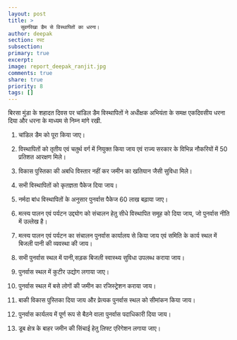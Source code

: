 ```yaml
---
layout: post
title: >
    सुवर्णरेखा डैम से विस्थापितों का धरना।
author: deepak
section: रपट
subsection:
primary: true
excerpt:
image: report_deepak_ranjit.jpg
comments: true
share: true
priority: 8
tags: []
---
```


बिरसा मुंडा के शहादत दिवस पर चांडिल डैम विस्थापितों ने अधीक्षक अभियंता के समक्ष एकदिवसीय धरना दिया और धरना के माध्यम से निम्न मांगे रखी.

1. चांडिल डैम को पूरा किया जाए।

2. विस्थापितों को तृतीय एवं चतुर्थ वर्ग में नियुक्त किया जाय एवं राज्य सरकार के विभिन्न नौकरियों में 50 प्रतिशत आरक्षण मिले।

3. विकास पुस्तिका की अबधि विस्तार नहीं कर जमीन का खतियान जैसी सुविधा मिले।

4. सभी विस्थापितों को कृतज्ञता पैकेज दिया जाय।

5. नर्मदा बांध विस्थापितों के अनुसार पुनर्वास पैकेज 60 लाख बढ़ाया जाए।

6. मत्स्य पालन एवं पर्यटन उद्द्योग को संचालन हेतु सीधे विस्थापित समूह को दिया जाय, जो पुनर्वास नीति में उल्लेख है।

7. मत्स्य पालन एवं पर्यटन का संचालन पुनर्वास कार्यालय से किया जाय एवं समिति के कार्य स्थल में बिजली पानी की व्यवस्था की जाय।

8. सभी पुनर्वास स्थल में पानी,सड़क बिजली स्वास्थ्य सुविधा उपलब्ध कराया जाय।

9. पुनर्वास स्थल में कुटीर उद्योग लगाया जाए।

10. पुनर्वास स्थल में बसे लोगों की जमीन का रजिस्ट्रेशन कराया जाय।

11. बाकी विकास पुस्तिका दिया जाय और प्रेत्यक पुनर्वास स्थल को सीमांकन किया जाय।

12. पुनर्वास कार्यलय में पूर्ण रूप से बैठने वाला पुनर्वास पदाधिकारी दिया जाय।

13. डूब क्षेत्र के बाहर जमीन की सिंचाई हेतु लिफ्ट एरिगेशन लगाया जाए।